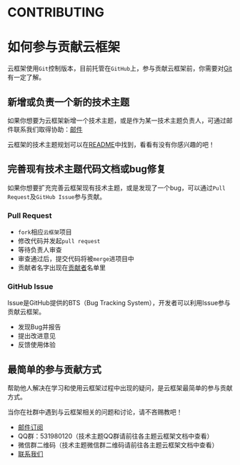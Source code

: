 # CONTRIBUTING

如何参与贡献云框架
===============

云框架使用`Git`控制版本，目前托管在`GitHub`上，参与贡献云框架前，你需要对[Git](http://backlogtool.com/git-guide/cn/)有一定了解。

## 新增或负责一个新的技术主题

如果你想要为云框架新增一个技术主题，或是作为某一技术主题负责人，可通过邮件联系我们取得协助：[邮件](mailto:info@goodrain.com)

云框架的技术主题规划可以在[README](README.md)中找到，看看有没有你感兴趣的吧！

## 完善现有技术主题代码文档或bug修复

如果你想要扩充完善云框架现有技术主题，或是发现了一个bug，可以通过`Pull Request`及`GitHub Issue`参与贡献。

### Pull Request

+ `fork`相应`云框架`项目
+ 修改代码并发起`pull request`
+ 等待负责人审查
+ 审查通过后，提交代码将被`merge`进项目中
+ 贡献者名字出现在[贡献者](CONTRIBUTORS.md)名单里

### GitHub Issue

Issue是GitHub提供的BTS（Bug Tracking System），开发者可以利用Issue参与贡献云框架。

+ 发现Bug并报告
+ 提出改进意见
+ 反馈使用体验

## 最简单的参与贡献方式

帮助他人解决在学习和使用云框架过程中出现的疑问，是云框架最简单的参与贡献方式。

当你在社群中遇到与云框架相关的问题和讨论，请不吝赐教吧！

+ [邮件订阅](http://eepurl.com/cF51X5)
+ QQ群：531980120（技术主题QQ群请前往各主题云框架文档中查看）
+ 微信群二维码（技术主题微信群二维码请前往各主题云框架文档中查看）
+ [联系我们](mailto:info@goodrain.com)
